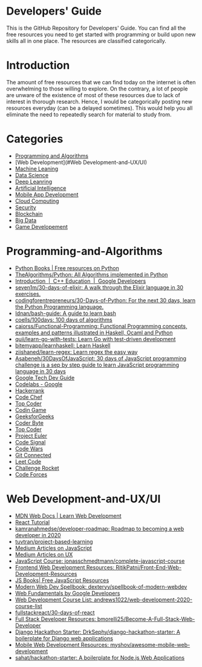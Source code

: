 # Developers' Guide

This is the GitHub Repository for Developers' Guide. You can find all the free resources you need to get started with programming or build upon new skills all in one place. The resources are classified categorically. 

# Introduction

The amount of free resources that we can find today on the internet is often overwhelming to those willing to explore. On the contrary, a lot of people are unware of the existence of most of these resources due to lack of interest in thorough research. Hence, I would be categorically posting new resources everyday (can be a delayed sometimes). This would help you all eliminate the need to repeatedly search for material to study from. 

# Categories

* [Programming and Algorithms](#Programming-and-Algorithms)
* [Web Development](#Web Development-and-UX/UI)
* [Machine Leaning]()
* [Data Science]()
* [Deep Leanring]()
* [Artificial Intelligence]()
* [Mobile App Development]()
* [Cloud Computing]()
* [Security]()
* [Blockchain]()
* [Big Data]()
* [Game Developement]()


# Programming-and-Algorithms

* [Python Books | Free resources on Python](https://pythonbooks.revolunet.com/)
* [TheAlgorithms/Python: All Algorithms implemented in Python](https://github.com/TheAlgorithms/Python)
* [Introduction  |  C++ Education  |  Google Developers](https://developers.google.com/edu/c++)
* [seven1m/30-days-of-elixir: A walk through the Elixir language in 30 exercises.](https://github.com/seven1m/30-days-of-elixir)
* [codingforentrepreneurs/30-Days-of-Python: For the next 30 days, learn the Python Programming language.](https://github.com/codingforentrepreneurs/30-Days-of-Python)
* [Idnan/bash-guide: A guide to learn bash](https://github.com/Idnan/bash-guide)
* [coells/100days: 100 days of algorithms](https://github.com/coells/100days)
* [caiorss/Functional-Programming: Functional Programming concepts, examples and patterns illustrated in Haskell, Ocaml and Python](https://github.com/caiorss/Functional-Programming)
* [quii/learn-go-with-tests: Learn Go with test-driven development](https://github.com/quii/learn-go-with-tests)
* [bitemyapp/learnhaskell: Learn Haskell](https://github.com/bitemyapp/learnhaskell)
* [ziishaned/learn-regex: Learn regex the easy way](https://github.com/ziishaned/learn-regex)
* [Asabeneh/30DaysOfJavaScript: 30 days of JavaScript programming challenge is a sep by step guide to learn JavaScript programming language in 30 days](https://github.com/Asabeneh/30DaysOfJavaScript)
* [Google Tech Dev Guide](https://techdevguide.withgoogle.com/)
* [Codelabs - Google](https://codelabs.developers.google.com/)
* [Hackerrank](https://www.hackerrank.com/dashboard)
* [Code Chef](https://www.codechef.com/)
* [Top Coder](https://www.topcoder.com/challenges/)
* [Codin Game](https://www.codingame.com/start)
* [GeeksforGeeks](https://www.geeksforgeeks.org/)
* [Coder Byte](https://coderbyte.com/challenges)
* [Top Coder](https://www.topcoder.com/challenges/?pageIndex=1)
* [Project Euler](https://projecteuler.net/about)
* [Code Signal](https://app.codesignal.com/arcade)
* [Code Wars](https://www.codewars.com/dashboard)
* [Git Connected](https://gitconnected.com/learn)
* [Leet Code](https://leetcode.com/)
* [Challenge Rocket](https://challengerocket.com/hackathons-and-challenges.html)
* [Code Forces](https://codeforces.com/)


# Web Development-and-UX/UI

* [MDN Web Docs | Learn Web Development](https://developer.mozilla.org/en-US/docs/Learn)
* [React Tutorial](https://reactjs.org/tutorial/tutorial.html)
* [kamranahmedse/developer-roadmap: Roadmap to becoming a web developer in 2020](https://github.com/kamranahmedse/developer-roadmap)
* [tuvtran/project-based-learning](https://github.com/tuvtran/project-based-learning)
* [Medium Articles on JavaScript](https://medium.com/topic/javascript)
* [Medium Articles on UX](https://medium.com/topic/ux)
* [JavaScript Course: jonasschmedtmann/complete-javascript-course](https://github.com/jonasschmedtmann/complete-javascript-course)
* [Frontend Web Development Resources: RitikPatni/Front-End-Web-Development-Resources](https://github.com/RitikPatni/Front-End-Web-Development-Resources)
* [JS Books| Free JavaScript Resources](https://jsbooks.revolunet.com/)
* [Modern Web Dev Spellbook: dexteryy/spellbook-of-modern-webdev](https://github.com/dexteryy/spellbook-of-modern-webdev#platforms-and-languages)
* [Web Fundamentals by Google Developers](https://developers.google.com/web)
* [Web Development Course List: andrews1022/web-development-2020-course-list](https://github.com/andrews1022/web-development-2020-course-list)
* [fullstackreact/30-days-of-react](https://github.com/fullstackreact/30-days-of-react)
* [Full Stack Developer Resources: bmorelli25/Become-A-Full-Stack-Web-Developer](https://github.com/bmorelli25/Become-A-Full-Stack-Web-Developer)
* [Django Hackathon Starter: DrkSephy/django-hackathon-starter: A boilerplate for Django web applications](https://github.com/DrkSephy/django-hackathon-starter)
* [Mobile Web Development Resources: myshov/awesome-mobile-web-development](https://github.com/myshov/awesome-mobile-web-development)
* [sahat/hackathon-starter: A boilerplate for Node.js Web Applications](https://github.com/sahat/hackathon-starter)







